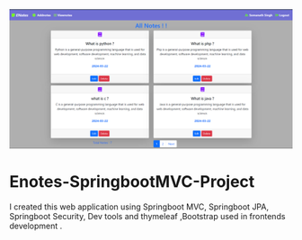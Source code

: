 <img src="https://github.com/Somanath-Singh/Enotes-SpringbootMVC-Project/blob/main/index-page.png" alt="img not supported " >

# Enotes-SpringbootMVC-Project
I created this web application using Springboot MVC, Springboot JPA, Springboot Security, Dev tools and thymeleaf ,Bootstrap used in frontends development . 
